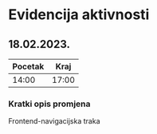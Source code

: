 # Evidencija aktivnosti

## 18.02.2023.
Pocetak | Kraj
------- | ----
14:00   | 17:00
### Kratki opis promjena
Frontend-navigacijska traka